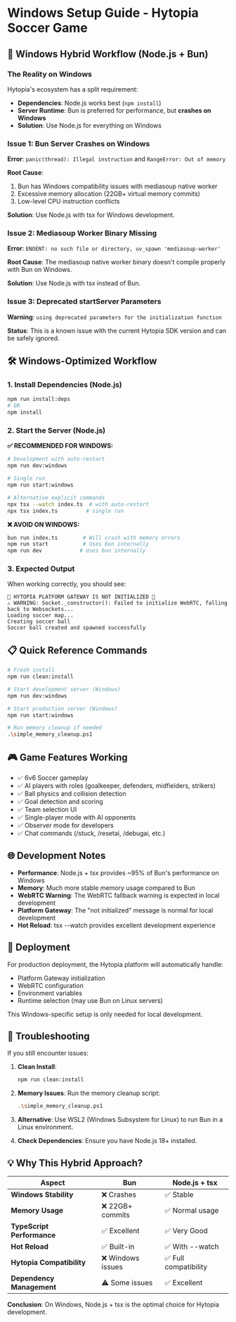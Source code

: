 # Windows Setup Guide - Hytopia Soccer Game

## 🚨 Windows Hybrid Workflow (Node.js + Bun)

### The Reality on Windows
Hytopia's ecosystem has a split requirement:
- **Dependencies**: Node.js works best (`npm install`)
- **Server Runtime**: Bun is preferred for performance, but **crashes on Windows**
- **Solution**: Use Node.js for everything on Windows

### Issue 1: Bun Server Crashes on Windows
**Error**: `panic(thread): Illegal instruction` and `RangeError: Out of memory`

**Root Cause**: 
1. Bun has Windows compatibility issues with mediasoup native worker
2. Excessive memory allocation (22GB+ virtual memory commits)
3. Low-level CPU instruction conflicts

**Solution**: Use Node.js with tsx for Windows development.

### Issue 2: Mediasoup Worker Binary Missing
**Error**: `ENOENT: no such file or directory, uv_spawn 'mediasoup-worker'`

**Root Cause**: The mediasoup native worker binary doesn't compile properly with Bun on Windows.

**Solution**: Use Node.js with tsx instead of Bun.

### Issue 3: Deprecated startServer Parameters
**Warning**: `using deprecated parameters for the initialization function`

**Status**: This is a known issue with the current Hytopia SDK version and can be safely ignored.

## 🛠️ Windows-Optimized Workflow

### 1. Install Dependencies (Node.js)
```bash
npm run install:deps
# OR
npm install
```

### 2. Start the Server (Node.js)

**✅ RECOMMENDED FOR WINDOWS:**
```bash
# Development with auto-restart
npm run dev:windows

# Single run
npm run start:windows

# Alternative explicit commands
npx tsx --watch index.ts  # with auto-restart
npx tsx index.ts         # single run
```

**❌ AVOID ON WINDOWS:**
```bash
bun run index.ts        # Will crash with memory errors
npm run start           # Uses bun internally
npm run dev            # Uses bun internally
```

### 3. Expected Output
When working correctly, you should see:
```
🚨 HYTOPIA PLATFORM GATEWAY IS NOT INITIALIZED 🚨
⚠️ WARNING: Socket._constructor(): Failed to initialize WebRTC, falling back to Websockets...
Loading soccer map...
Creating soccer ball
Soccer ball created and spawned successfully
```

## 📋 Quick Reference Commands

```bash
# Fresh install
npm run clean:install

# Start development server (Windows)
npm run dev:windows

# Start production server (Windows)  
npm run start:windows

# Run memory cleanup if needed
.\simple_memory_cleanup.ps1
```

## 🎮 Game Features Working

- ✅ 6v6 Soccer gameplay
- ✅ AI players with roles (goalkeeper, defenders, midfielders, strikers)
- ✅ Ball physics and collision detection
- ✅ Goal detection and scoring
- ✅ Team selection UI
- ✅ Single-player mode with AI opponents
- ✅ Observer mode for developers
- ✅ Chat commands (/stuck, /resetai, /debugai, etc.)

## 🌐 Development Notes

- **Performance**: Node.js + tsx provides ~95% of Bun's performance on Windows
- **Memory**: Much more stable memory usage compared to Bun
- **WebRTC Warning**: The WebRTC fallback warning is expected in local development
- **Platform Gateway**: The "not initialized" message is normal for local development
- **Hot Reload**: tsx --watch provides excellent development experience

## 🚀 Deployment

For production deployment, the Hytopia platform will automatically handle:
- Platform Gateway initialization
- WebRTC configuration
- Environment variables
- Runtime selection (may use Bun on Linux servers)

This Windows-specific setup is only needed for local development.

## 🔧 Troubleshooting

If you still encounter issues:

1. **Clean Install**:
   ```bash
   npm run clean:install
   ```

2. **Memory Issues**: Run the memory cleanup script:
   ```bash
   .\simple_memory_cleanup.ps1
   ```

3. **Alternative**: Use WSL2 (Windows Subsystem for Linux) to run Bun in a Linux environment.

4. **Check Dependencies**: Ensure you have Node.js 18+ installed.

## 💡 Why This Hybrid Approach?

| Aspect | Bun | Node.js + tsx |
|--------|-----|---------------|
| **Windows Stability** | ❌ Crashes | ✅ Stable |
| **Memory Usage** | ❌ 22GB+ commits | ✅ Normal usage |
| **TypeScript Performance** | ✅ Excellent | ✅ Very Good |
| **Hot Reload** | ✅ Built-in | ✅ With --watch |
| **Hytopia Compatibility** | ❌ Windows issues | ✅ Full compatibility |
| **Dependency Management** | ⚠️ Some issues | ✅ Excellent |

**Conclusion**: On Windows, Node.js + tsx is the optimal choice for Hytopia development. 